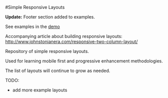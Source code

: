#Simple Responsive Layouts

**Update:** Footer section added to examples.

See examples in the [demo](http://johnstonianera.com/demos/simpleResponsiveLayouts/)

Accompanying article about building responsive layouts: <http://www.johnstonianera.com/responsive-two-column-layout/>

Repository of simple responsive layouts.

Used for learning mobile first and progressive enhancement methodologies.

The list of layouts will continue to grow as needed.

TODO: 
* add more example layouts
